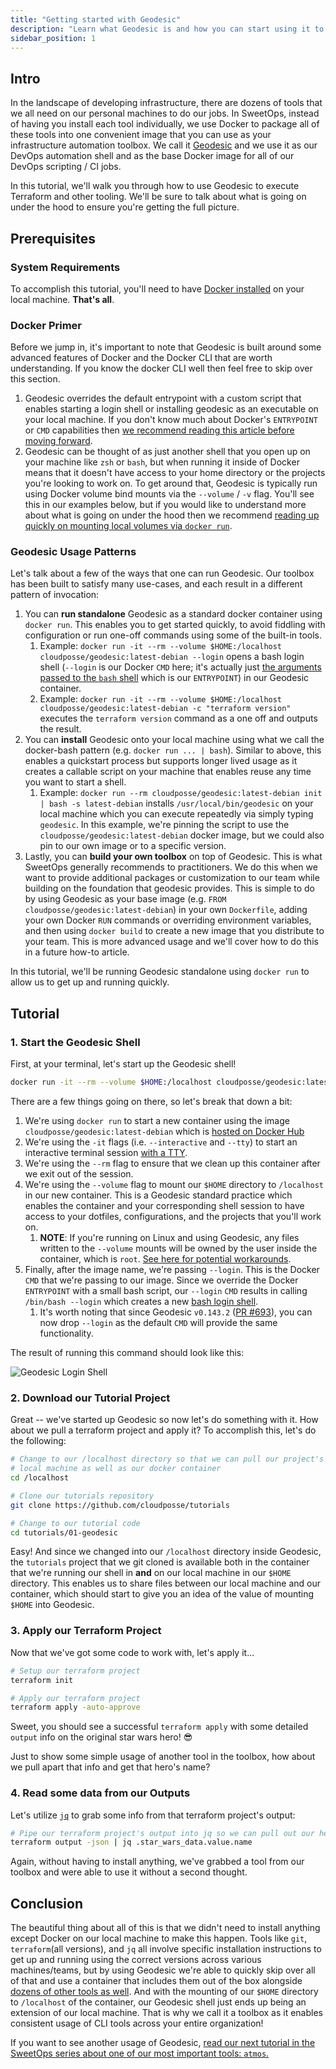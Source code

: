 ```yaml
---
title: "Getting started with Geodesic"
description: "Learn what Geodesic is and how you can start using it to simplify your local infrastructure development."
sidebar_position: 1
---
```


## Intro

In the landscape of developing infrastructure, there are dozens of tools that we all need on our personal machines to do our jobs. In SweetOps, instead of having you install each tool individually, we use Docker to package all of these tools into one convenient image that you can use as your infrastructure automation toolbox. We call it [Geodesic](/reference/tools.mdx#geodesic) and we use it as our DevOps automation shell and as the base Docker image for all of our DevOps scripting / CI jobs.

In this tutorial, we'll walk you through how to use Geodesic to execute Terraform and other tooling. We'll be sure to talk about what is going on under the hood to ensure you're getting the full picture.

## Prerequisites

### System Requirements

To accomplish this tutorial, you'll need to have [Docker installed](https://docs.docker.com/get-docker/) on your local machine. **That's all**.

### Docker Primer

Before we jump in, it's important to note that Geodesic is built around some advanced features of Docker and the Docker CLI that are worth understanding. If you know the docker CLI well then feel free to skip over this section.

1. Geodesic overrides the default entrypoint with a custom script that enables starting a login shell or installing geodesic as an executable on your local machine. If you don't know much about Docker's `ENTRYPOINT` or `CMD` capabilities then [we recommend reading this article before moving forward](https://phoenixnap.com/kb/docker-cmd-vs-entrypoint).
1. Geodesic can be thought of as just another shell that you open up on your machine like `zsh` or `bash`, but when running it inside of Docker means that it doesn't have access to your home directory or the projects you're looking to work on. To get around that, Geodesic is typically run using Docker volume bind mounts via the `--volume` / `-v` flag. You'll see this in our examples below, but if you would like to understand more about what is going on under the hood then we recommend [reading up quickly on mounting local volumes via `docker run`](https://docs.docker.com/engine/reference/commandline/run/#mount-volume--v---read-only).

### Geodesic Usage Patterns

Let's talk about a few of the ways that one can run Geodesic. Our toolbox has been built to satisfy many use-cases, and each result in a different pattern of invocation:

1. You can **run standalone** Geodesic as a standard docker container using `docker run`. This enables you to get started quickly, to avoid fiddling with configuration or run one-off commands using some of the built-in tools.
   1. Example: `docker run -it --rm --volume $HOME:/localhost cloudposse/geodesic:latest-debian --login` opens a bash login shell (`--login` is our Docker `CMD` here; it's actually just [the arguments passed to the `bash` shell](https://www.gnu.org/software/bash/manual/html_node/Bash-Startup-Files.html) which is our `ENTRYPOINT`) in our Geodesic container.
   1. Example: `docker run -it --rm --volume $HOME:/localhost cloudposse/geodesic:latest-debian -c "terraform version"` executes the `terraform version` command as a one off and outputs the result.
1. You can **install** Geodesic onto your local machine using what we call the docker-bash pattern (e.g. `docker run ... | bash`). Similar to above, this enables a quickstart process but supports longer lived usage as it creates a callable script on your machine that enables reuse any time you want to start a shell.
   1. Example: `docker run --rm cloudposse/geodesic:latest-debian init | bash -s latest-debian` installs `/usr/local/bin/geodesic` on your local machine which you can execute repeatedly via simply typing `geodesic`. In this example, we're pinning the script to use the `cloudposse/geodesic:latest-debian` docker image, but we could also pin to our own image or to a specific version.
1. Lastly, you can **build your own toolbox** on top of Geodesic. This is what SweetOps generally recommends to practitioners. We do this when we want to provide additional packages or customization to our team while building on the foundation that geodesic provides. This is simple to do by using Geodesic as your base image (e.g. `FROM cloudposse/geodesic:latest-debian`) in your own `Dockerfile`, adding your own Docker `RUN` commands or overriding environment variables, and then using `docker build` to create a new image that you distribute to your team. This is more advanced usage and we'll cover how to do this in a future how-to article.

In this tutorial, we'll be running Geodesic standalone using `docker run` to allow us to get up and running quickly.

## Tutorial

### 1. Start the Geodesic Shell

First, at your terminal, let's start up the Geodesic shell!

```bash
docker run -it --rm --volume $HOME:/localhost cloudposse/geodesic:latest-debian --login
```

There are a few things going on there, so let's break that down a bit:

1. We're using `docker run` to start a new container using the image `cloudposse/geodesic:latest-debian` which is [hosted on Docker Hub](https://hub.docker.com/r/cloudposse/geodesic)
1. We're using the `-it` flags (i.e. `--interactive` and `--tty`) to start an interactive terminal session [with a TTY](https://stackoverflow.com/questions/22272401/what-does-it-mean-to-attach-a-tty-std-in-out-to-dockers-or-lxc).
1. We're using the `--rm` flag to ensure that we clean up this container after we exit out of the session.
1. We're using the `--volume` flag to mount our `$HOME` directory to `/localhost` in our new container. This is a Geodesic standard practice which enables the container and your corresponding shell session to have access to your dotfiles, configurations, and the projects that you'll work on.
   1. **NOTE**: If you're running on Linux and using Geodesic, any files written to the `--volume` mounts will be owned by the user inside the container, which is `root`. [See here for potential workarounds](https://github.com/moby/moby/issues/3124#issuecomment-104936573).
1. Finally, after the image name, we're passing `--login`. This is the Docker `CMD` that we're passing to our image. Since we override the Docker `ENTRYPOINT` with a small bash script, our `--login` `CMD` results in calling `/bin/bash --login` which creates a new [bash login shell](https://www.gnu.org/software/bash/manual/html_node/Bash-Startup-Files.html).
   1. It's worth noting that since Geodesic `v0.143.2` ([PR #693](https://github.com/cloudposse/geodesic/pull/693)), you can now drop `--login` as the default `CMD` will provide the same functionality.

The result of running this command should look like this:

![Geodesic Login Shell](/assets/geodesic-login-shell.png)

### 2. Download our Tutorial Project

Great -- we've started up Geodesic so now let's do something with it. How about we pull a terraform project and apply it? To accomplish this, let's do the following:

```bash
# Change to our /localhost directory so that we can pull our project's code to our
# local machine as well as our docker container
cd /localhost

# Clone our tutorials repository
git clone https://github.com/cloudposse/tutorials

# Change to our tutorial code
cd tutorials/01-geodesic
```

Easy! And since we changed into our `/localhost` directory inside Geodesic, the `tutorials` project that we git cloned is available both in the container that we're running our shell in **and** on our local machine in our `$HOME` directory. This enables us to share files between our local machine and our container, which should start to give you an idea of the value of mounting `$HOME` into Geodesic.

### 3. Apply our Terraform Project

Now that we've got some code to work with, let's apply it...

```bash
# Setup our terraform project
terraform init

# Apply our terraform project
terraform apply -auto-approve
```

Sweet, you should see a successful `terraform apply` with some detailed `output` info on the original star wars hero! 😎

Just to show some simple usage of another tool in the toolbox, how about we pull apart that info and get that hero's name?

### 4. Read some data from our Outputs

Let's utilize [`jq`](https://github.com/stedolan/jq) to grab some info from that terraform project's output:

```bash
# Pipe our terraform project's output into jq so we can pull out our hero's name
terraform output -json | jq .star_wars_data.value.name
```

Again, without having to install anything, we've grabbed a tool from our toolbox and were able to use it without a second thought.

## Conclusion

The beautiful thing about all of this is that we didn't need to install anything except Docker on our local machine to make this happen. Tools like `git`, `terraform`(all versions), and `jq` all involve specific installation instructions to get up and running using the correct versions across various machines/teams, but by using Geodesic we're able to quickly skip over all of that and use a container that includes them out of the box alongside [dozens of other tools as well](https://github.com/cloudposse/packages/tree/master/vendor). And with the mounting of our `$HOME` directory to `/localhost` of the container, our Geodesic shell just ends up being an extension of our local machine. That is why we call it a toolbox as it enables consistent usage of CLI tools across your entire organization!

If you want to see another usage of Geodesic, [read our next tutorial in the SweetOps series about one of our most important tools: `atmos`.](/tutorials/atmos-getting-started.md)
